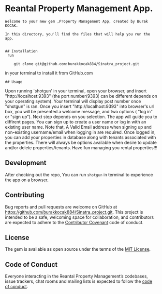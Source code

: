 # Reantal Property Management App.

	Welcome to your new gem ,Property Management App, created by Burak KOCAK.

	In this directory, you'll find the files that will help you run the app.


	## Installation
	 run 
```
	git clone git@github.com:burakkocak884/Sinatra_project.git
```

in your terminal to install it from GitHub.com



	## Usage

Upon running 'shotgun' in your terminal, open your browser, and insert "http://localhost:9393" (the port number(9393) can be different depends on your operating system). Your terminal will display post number once "shotgun" is ran. Once you insert "http://localhost:9393" into browser's url box, you will be presented a welcome message, and two options ( "log in" or "sign up"). Next step depends on you selection. The app will guide you to diffirent pages. You can sign up to create a user name or log in with an existing user name. Note that, A Valid Email address when signing up and non-existing username/email when logging in are required. Once logged in, you can add your properties in database along with tenants associated with the properties. There will always be options available when desire to update and/or delete properties/tenants.
Have fun managing you rental properties!!!


## Development

After checking out the repo,  You can run `shotgun` in terminal to experience the app on a browser.



## Contributing

Bug reports and pull requests are welcome on GitHub at https://github.com/burakkocak884/Sinatra_project.git. This project is intended to be a safe, welcoming space for collaboration, and contributors are expected to adhere to the [Contributor Covenant](http://contributor-covenant.org) code of conduct.

## License

The gem is available as open source under the terms of the [MIT License](https://opensource.org/licenses/MIT).

## Code of Conduct

Everyone interacting in the Reantal Property Management’s codebases, issue trackers, chat rooms and mailing lists is expected to follow the [code of conduct](https://github.com/burakkocak884/Sinatra_project.git/blob/master/CODE_OF_CONDUCT.md).







